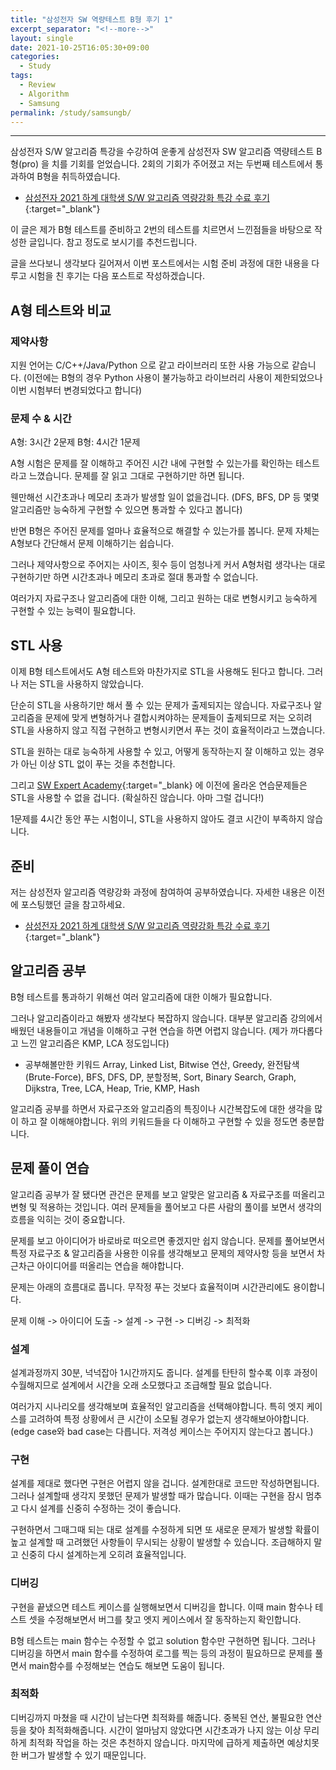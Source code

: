 ```yaml
---
title: "삼성전자 SW 역량테스트 B형 후기 1"
excerpt_separator: "<!--more-->"
layout: single
date: 2021-10-25T16:05:30+09:00
categories:
  - Study
tags:
  - Review
  - Algorithm
  - Samsung
permalink: /study/samsungb/
---
```

---

삼성전자 S/W 알고리즘 특강을 수강하여 운좋게 삼성전자 SW 알고리즘 역량테스트 B형(pro) 을 치를 기회를 얻었습니다. 2회의 기회가 주어졌고 저는 두번째 테스트에서 통과하여 B형을 취득하였습니다.
<!--more-->

* [삼성전자 2021 하계 대학생 S/W 알고리즘 역량강화 특강 수료 후기](/study/algorithm2021/){:target="_blank"}

이 글은 제가 B형 테스트를 준비하고 2번의 테스트를 치르면서 느낀점들을 바탕으로 작성한 글입니다. 참고 정도로 보시기를 추천드립니다.

글을 쓰다보니 생각보다 길어져서 이번 포스트에서는 시험 준비 과정에 대한 내용을 다루고 시험을 친 후기는 다음 포스트로 작성하겠습니다.

## A형 테스트와 비교

### 제약사항
지원 언어는 C/C++/Java/Python 으로 같고 라이브러리 또한 사용 가능으로 같습니다. (이전에는 B형의 경우 Python 사용이 불가능하고 라이브러리 사용이 제한되었으나 이번 시험부터 변경되었다고 합니다)

### 문제 수 & 시간
A형: 3시간 2문제
B형: 4시간 1문제

A형 시험은 문제를 잘 이해하고 주어진 시간 내에 구현할 수 있는가를 확인하는 테스트라고 느꼈습니다. 문제를 잘 읽고 그대로 구현하기만 하면 됩니다.

웬만해선 시간초과나 메모리 초과가 발생할 일이 없을겁니다. (DFS, BFS, DP 등 몇몇 알고리즘만 능숙하게 구현할 수 있으면 통과할 수 있다고 봅니다)

반면 B형은 주어진 문제를 얼마나 효율적으로 해결할 수 있는가를 봅니다. 문제 자체는 A형보다 간단해서 문제 이해하기는 쉽습니다.

그러나 제약사항으로 주어지는 사이즈, 횟수 등이 엄청나게 커서 A형처럼 생각나는 대로 구현하기만 하면 시간초과나 메모리 초과로 절대 통과할 수 없습니다.

여러가지 자료구조나 알고리즘에 대한 이해, 그리고 원하는 대로 변형시키고 능숙하게 구현할 수 있는 능력이 필요합니다.

## STL 사용
이제 B형 테스트에서도 A형 테스트와 마찬가지로 STL을 사용해도 된다고 합니다. 그러나 저는 STL을 사용하지 않았습니다.

단순히 STL을 사용하기만 해서 풀 수 있는 문제가 출제되지는 않습니다. 자료구조나 알고리즘을 문제에 맞게 변형하거나 결합시켜야하는 문제들이 출제되므로 저는 오히려 STL을 사용하지 않고 직접 구현하고 변형시키면서 푸는 것이 효율적이라고 느꼈습니다.

STL을 원하는 대로 능숙하게 사용할 수 있고, 어떻게 동작하는지 잘 이해하고 있는 경우가 아닌 이상 STL 없이 푸는 것을 추천합니다.

그리고 [SW Expert Academy](https://swexpertacademy.com/){:target="_blank} 에 이전에 올라온 연습문제들은 STL을 사용할 수 없을 겁니다. (확실하진 않습니다. 아마 그럴 겁니다!)

1문제를 4시간 동안 푸는 시험이니, STL을 사용하지 않아도 결코 시간이 부족하지 않습니다.

## 준비
저는 삼성전자 알고리즘 역량강화 과정에 참여하여 공부하였습니다. 자세한 내용은 이전에 포스팅했던 글을 참고하세요.
* [삼성전자 2021 하계 대학생 S/W 알고리즘 역량강화 특강 수료 후기](/study/algorithm2021/){:target="_blank"}

## 알고리즘 공부
B형 테스트를 통과하기 위해선 여러 알고리즘에 대한 이해가 필요합니다.

그러나 알고리즘이라고 해봤자 생각보다 복잡하지 않습니다. 대부분 알고리즘 강의에서 배웠던 내용들이고 개념을 이해하고 구현 연습을 하면 어렵지 않습니다. (제가 까다롭다고 느낀 알고리즘은 KMP, LCA 정도입니다)

* 공부해볼만한 키워드
Array, Linked List, Bitwise 연산, Greedy, 완전탐색(Brute-Force), BFS, DFS, DP, 분할정복, Sort, Binary Search, Graph, Dijkstra, Tree, LCA, Heap, Trie, KMP, Hash

알고리즘 공부를 하면서 자료구조와 알고리즘의 특징이나 시간복잡도에 대한 생각을 많이 하고 잘 이해해야합니다. 위의 키워드들을 다 이해하고 구현할 수 있을 정도면 충분합니다.

## 문제 풀이 연습

알고리즘 공부가 잘 됐다면 관건은 문제를 보고 알맞은 알고리즘 & 자료구조를 떠올리고 변형 및 적용하는 것입니다. 여러 문제들을 풀어보고 다른 사람의 풀이를 보면서 생각의 흐름을 익히는 것이 중요합니다.

문제를 보고 아이디어가 바로바로 떠오르면 좋겠지만 쉽지 않습니다. 문제를 풀어보면서 특정 자료구조 & 알고리즘을 사용한 이유를 생각해보고 문제의 제약사항 등을 보면서 차근차근 아이디어를 떠올리는 연습을 해야합니다.

문제는 아래의 흐름대로 풉니다. 무작정 푸는 것보다 효율적이며 시간관리에도 용이합니다.

문제 이해 -> 아이디어 도출 -> 설계 -> 구현 -> 디버깅 -> 최적화

### 설계
설계과정까지 30분, 넉넉잡아 1시간까지도 줍니다. 설계를 탄탄히 할수록 이후 과정이 수월해지므로 설계에서 시간을 오래 소모했다고 조급해할 필요 없습니다.

여러가지 시나리오를 생각해보며 효율적인 알고리즘을 선택해야합니다. 특히 엣지 케이스를 고려하여 특정 상황에서 큰 시간이 소모될 경우가 없는지 생각해보아야합니다. (edge case와 bad case는 다릅니다. 저격성 케이스는 주어지지 않는다고 봅니다.)

### 구현
설계를 제대로 했다면 구현은 어렵지 않을 겁니다. 설계한대로 코드만 작성하면됩니다. 그러나 설계할때 생각지 못했던 문제가 발생할 때가 많습니다. 이때는 구현을 잠시 멈추고 다시 설계를 신중히 수정하는 것이 좋습니다.

구현하면서 그때그때 되는 대로 설계를 수정하게 되면 또 새로운 문제가 발생할 확률이 높고 설계할 때 고려했던 사항들이 무시되는 상황이 발생할 수 있습니다. 조급해하지 말고 신중히 다시 설계하는게 오히려 효율적입니다.

### 디버깅
구현을 끝냈으면 테스트 케이스를 실행해보면서 디버깅을 합니다. 이때 main 함수나 테스트 셋을 수정해보면서 버그를 찾고 엣지 케이스에서 잘 동작하는지 확인합니다.

B형 테스트는 main 함수는 수정할 수 없고 solution 함수만 구현하면 됩니다. 그러나 디버깅을 하면서 main 함수를 수정하여 로그를 찍는 등의 과정이 필요하므로 문제를 풀면서 main함수를 수정해보는 연습도 해보면 도움이 됩니다.

### 최적화
디버깅까지 마쳤을 때 시간이 남는다면 최적화를 해줍니다. 중복된 연산, 불필요한 연산 등을 찾아 최적화해줍니다. 시간이 얼마남지 않았다면 시간초과가 나지 않는 이상 무리하게 최적화 작업을 하는 것은 추천하지 않습니다. 마지막에 급하게 제출하면 예상치못한 버그가 발생할 수 있기 때문입니다.
